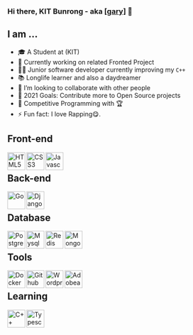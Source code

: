 ### Hi there, KIT Bunrong - aka [[gary]](https://github.com/KitBunrong) 👋

## I am ...

- 🎓 A Student at (KIT)
- 🔭 Currently working on related Fronted Project
- 👨‍💻 Junior software developer currently improving my `C++`
- 📚 Longlife learner and also a daydreamer
- 👯 I’m looking to collaborate with other people
- 🥅 2021 Goals: Contribute more to Open Source projects
- 🌱 Competitive Programming with 🏆
- ⚡ Fun fact: I love Rapping😋.

 
## Front-end
<img align="left" src="http://simpleicons.org/icons/html5.svg" alt="HTML5" height="40px" />
<img align="left" src="http://simpleicons.org/icons/css3.svg" alt="CSS3" height="40px" />
<img align="left" src="http://simpleicons.org/icons/javascript.svg" alt="Javascript" height="40px" />
<br />

## Back-end
<img align="left" src="http://simpleicons.org/icons/go.svg" alt="Go" height="40px" />
<img align="left" src="http://simpleicons.org/icons/django.svg" alt="Django" height="40px" />
<br />

## Database
<img align="left" src="http://simpleicons.org/icons/postgresql.svg" alt="Postgresql" height="40px" />
<img align="left" src="http://simpleicons.org/icons/mysql.svg" alt="Mysql" height="40px" />
<img align="left" src="http://simpleicons.org/icons/redis.svg" alt="Redis" height="40px" />
<img align="left" src="http://simpleicons.org/icons/mongodb.svg" alt="Mongodb" height="40px" />
<br />

## Tools
<img align="left" src="http://simpleicons.org/icons/docker.svg" alt="Docker" height="40px" />
<img align="left" src="http://simpleicons.org/icons/github.svg" alt="Github" height="40px" />
<img align="left" src="http://simpleicons.org/icons/wordpress.svg" alt="Wordpress" height="40px" />
<img align="left" src="http://simpleicons.org/icons/adobeillustrator.svg" alt="Adobeai" height="40px" />
<br />

## Learning
<img align="left" src="http://simpleicons.org/icons/cplusplus.svg" alt="C++" height="40px" />
<img align="left" src="http://simpleicons.org/icons/typescript.svg" alt="Typescript" height="40px" />
